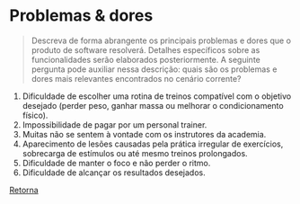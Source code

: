 # Problemas & dores

> Descreva de forma abrangente os principais problemas e dores que o produto de software resolverá.
> Detalhes específicos sobre as funcionalidades serão elaborados posteriormente. A seguinte pergunta
> pode auxiliar nessa descrição: quais são os problemas e dores mais relevantes encontrados no cenário corrente?

1. Dificuldade de escolher uma rotina de treinos compatível com o objetivo desejado (perder peso, ganhar massa ou melhorar o condicionamento físico).
2. Impossibilidade de pagar por um personal trainer.
3. Muitas não se sentem à vontade com os instrutores da academia.
4. Aparecimento de lesões causadas pela prática irregular de exercícios, sobrecarga de estímulos ou até mesmo treinos prolongados.
5. Dificuldade de manter o foco e não perder o ritmo.
6. Dificuldade de alcançar os resultados desejados.

[Retorna](../README.md)
